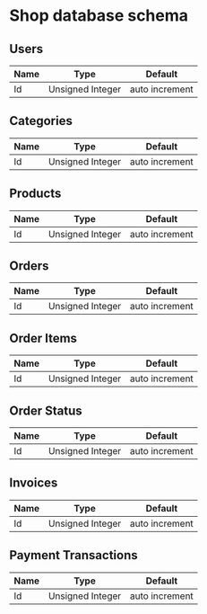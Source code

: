 # Shop database schema

## Users
| Name                          | Type                    | Default             |
| -------------                 |-------------            | -----               |
| Id                            | Unsigned Integer        | auto increment      |

## Categories
| Name                          | Type                    | Default             |
| -------------                 |-------------            | -----               |
| Id                            | Unsigned Integer        | auto increment      |

## Products
| Name                          | Type                    | Default             |
| -------------                 |-------------            | -----               |
| Id                            | Unsigned Integer        | auto increment      |

## Orders
| Name                          | Type                    | Default             |
| -------------                 |-------------            | -----               |
| Id                            | Unsigned Integer        | auto increment      |

## Order Items
| Name                          | Type                    | Default             |
| -------------                 |-------------            | -----               |
| Id                            | Unsigned Integer        | auto increment      |

## Order Status
| Name                          | Type                    | Default             |
| -------------                 |-------------            | -----               |
| Id                            | Unsigned Integer        | auto increment      |

## Invoices
| Name                          | Type                    | Default             |
| -------------                 |-------------            | -----               |
| Id                            | Unsigned Integer        | auto increment      |

## Payment Transactions
| Name                          | Type                    | Default             |
| -------------                 |-------------            | -----               |
| Id                            | Unsigned Integer        | auto increment      |

